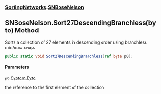 ### [SortingNetworks](SortingNetworks.md 'SortingNetworks').[SNBoseNelson](SortingNetworks.SNBoseNelson.md 'SortingNetworks.SNBoseNelson')

## SNBoseNelson.Sort27DescendingBranchless(byte) Method

Sorts a collection of 27 elements in descending order using branchless min/max swap.

```csharp
public static void Sort27DescendingBranchless(ref byte p0);
```
#### Parameters

<a name='SortingNetworks.SNBoseNelson.Sort27DescendingBranchless(byte).p0'></a>

`p0` [System.Byte](https://docs.microsoft.com/en-us/dotnet/api/System.Byte 'System.Byte')

the reference to the first element of the collection